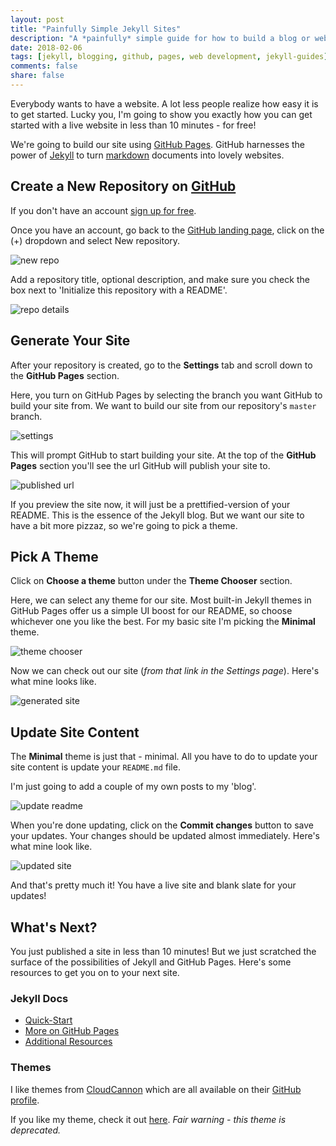 ```yaml
---
layout: post
title: "Painfully Simple Jekyll Sites"
description: "A *painfully* simple guide for how to build a blog or website in 10 minutes using Jekyll and GitHub Pages."
date: 2018-02-06
tags: [jekyll, blogging, github, pages, web development, jekyll-guides]
comments: false
share: false
---
```


Everybody wants to have a website.  A lot less people realize how easy it is to get started.  Lucky you, I'm going to show you exactly how you can get started with a live website in less than 10 minutes - for free!

We're going to build our site using [GitHub Pages](https://pages.github.com/).  GitHub harnesses the power of [Jekyll](https://jekyllrb.com/) to turn [markdown](https://github.com/adam-p/markdown-here/wiki/Markdown-Cheatsheet) documents into lovely websites.

## Create a New Repository on [GitHub](https://github.com/)

If you don't have an account [sign up for free](https://github.com/join).

Once you have an account, go back to the [GitHub landing page](https://github.com/), click on the (+) dropdown and select New repository.

![new repo](/images/jekyll-tutorial-01.png)

Add a repository title, optional description, and make sure you check the box next to 'Initialize this repository with a README'.

![repo details](/images/jekyll-tutorial-02.png)

## Generate Your Site

After your repository is created, go to the **Settings** tab and scroll down to the **GitHub Pages** section.

Here, you turn on GitHub Pages by selecting the branch you want GitHub to build your site from.  We want to build our site from our repository's `master` branch.

![settings](/images/jekyll-tutorial-04.png)

This will prompt GitHub to start building your site.  At the top of the **GitHub Pages** section you'll see the url GitHub will publish your site to.

![published url](/images/jekyll-tutorial-05.png)

If you preview the site now, it will just be a prettified-version of your README.  This is the essence of the Jekyll blog.  But we want our site to have a bit more pizzaz, so we're going to pick a theme.

## Pick A Theme

Click on **Choose a theme** button under the **Theme Chooser** section.

Here, we can select any theme for our site.  Most built-in Jekyll themes in GitHub Pages offer us a simple UI boost for our README, so choose whichever one you like the best.  For my basic site I'm picking the **Minimal** theme.

![theme chooser](/images/jekyll-tutorial-06.png)

Now we can check out our site (*from that link in the Settings page*).  Here's what mine looks like.

![generated site](/images/jekyll-tutorial-07.png)

## Update Site Content

The **Minimal** theme is just that - minimal.  All you have to do to update your site content is update your `README.md` file.

I'm just going to add a couple of my own posts to my 'blog'.

![update readme](/images/jekyll-tutorial-08.png)

When you're done updating, click on the **Commit changes** button to save your updates.  Your changes should be updated almost immediately.  Here's what mine look like.

![updated site](/images/jekyll-tutorial-09.png)

And that's pretty much it!  You have a live site and blank slate for your updates!

## What's Next?

You just published a site in less than 10 minutes!  But we just scratched the surface of the possibilities of Jekyll and GitHub Pages.  Here's some resources to get you on to your next site.

### Jekyll Docs

* [Quick-Start](https://jekyllrb.com/docs/quickstart/)
* [More on GitHub Pages](https://jekyllrb.com/docs/github-pages/)
* [Additional Resources](https://jekyllrb.com/docs/resources/)

### Themes

I like themes from [CloudCannon](https://cloudcannon.com/announcements/2016/12/05/free-jekyll-templates/) which are all available on their [GitHub profile](https://github.com/CloudCannon).

If you like my theme, check it out [here](https://github.com/aweekj/Kiko-plus).  *Fair warning - this theme is deprecated.*
